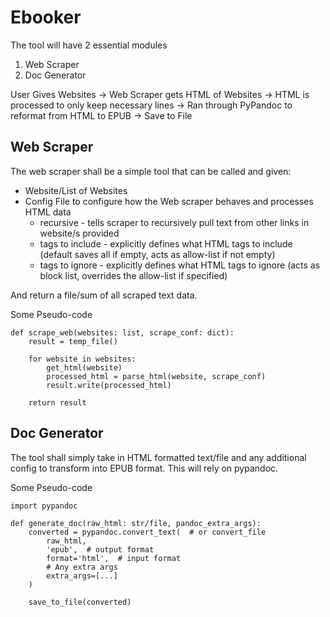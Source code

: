 # Ebooker

The tool will have 2 essential modules
1. Web Scraper
2. Doc Generator

User Gives Websites -> Web Scraper gets HTML of Websites -> HTML is processed to only keep necessary lines -> Ran through PyPandoc to reformat from HTML to EPUB -> Save to File

## Web Scraper

The web scraper shall be a simple tool that can be called and given:
- Website/List of Websites
- Config File to configure how the Web scraper behaves and processes HTML data
  - recursive - tells scraper to recursively pull text from other links in website/s provided
  - tags to include - explicitly defines what HTML tags to include (default saves all if empty, acts as allow-list if not empty)
  - tags to ignore - explicitly defines what HTML tags to ignore (acts as block list, overrides the allow-list if specified)

And return a file/sum of all scraped text data.

Some Pseudo-code
```
def scrape_web(websites: list, scrape_conf: dict):
    result = temp_file()

    for website in websites:
        get_html(website)
        processed_html = parse_html(website, scrape_conf)
        result.write(processed_html)
    
    return result
```


## Doc Generator

The tool shall simply take in HTML formatted text/file and any additional config to transform into EPUB format.
This will rely on pypandoc.

Some Pseudo-code
```
import pypandoc

def generate_doc(raw_html: str/file, pandoc_extra_args):
    converted = pypandoc.convert_text(  # or convert_file
        raw_html,
        'epub',  # output format
        format='html',  # input format
        # Any extra args
        extra_args=[...]
    )
    
    save_to_file(converted)

```
